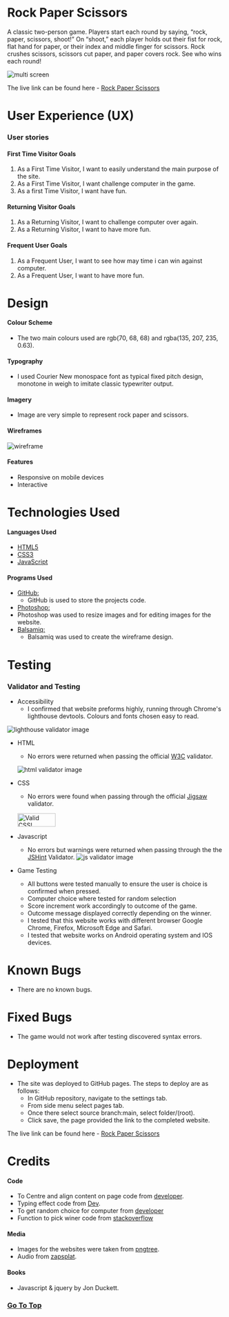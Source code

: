 # Rock Paper Scissors <a name="top"></a>

A classic two-person game. 
Players start each round by saying, “rock, paper, scissors, shoot!”
On “shoot,” each player holds out their fist for rock, flat hand for paper, or their index and middle finger for scissors.
Rock crushes scissors, scissors cut paper, and paper covers rock. See who wins each round!

![multi screen](README/responsive.JPG)

The live link can be found here - [Rock Paper Scissors](https://aleksandrdenis.github.io/RockPaperScissors/)
# User Experience (UX)
### User stories
#### First Time Visitor Goals
  1. As a First Time Visitor, I want to easily understand the main purpose of the site.
  2. As a First Time Visitor, I want challenge computer in the game.
  3. As a first Time Visitor, I want have fun.
  
#### Returning Visitor Goals
  1. As a Returning Visitor, I want to challenge computer over again.
  2.  As a Returning Visitor, I want to have more fun.
  
####  Frequent User Goals
  1. As a Frequent User, I want to see how may time i can win  against  computer.
  2. As a Frequent User, I want to have more fun.
  
# Design
#### Colour Scheme
* The two main colours used are rgb(70, 68, 68) and rgba(135, 207, 235, 0.63).

#### Typography
* I used Courier New monospace font as typical fixed pitch design, monotone in weigh to imitate classic typewriter output.

#### Imagery
* Image are very simple to represent rock paper and scissors.
#### Wireframes
 ![wireframe](README/wireframe.JPG)
#### Features
* Responsive on mobile devices
* Interactive
# Technologies Used
#### Languages Used
* [HTML5](https://en.wikipedia.org/wiki/HTML5)
* [CSS3](https://en.wikipedia.org/wiki/Cascading_Style_Sheets)
* [JavaScript](https://en.wikipedia.org/wiki/JavaScript)
#### Programs Used
* [GitHub:](https://github.com/)
  * GitHub is used to store the projects code.
*  [Photoshop:](https://www.adobe.com/ie/products/photoshop.html)
  * Photoshop was used to resize images and for editing images for the website.
* [Balsamiq:](https://balsamiq.com/)
  * Balsamiq was used to create the wireframe design.
# Testing
### Validator and Testing
* Accessibility
   * I confirmed that website preforms highly, running through Chrome's lighthouse devtools. Colours  and fonts chosen easy to read.
 
![lighthouse validator image](README/lighthouse.JPG)

* HTML
   * No errors were returned when passing the official [W3C](https://validator.w3.org/) validator.
   
   ![html validator image](README/w3.JPG)
* CSS
   * No errors were found when passing through the official [Jigsaw](https://jigsaw.w3.org/css-validator/) validator.
   <p>
    <a href="https://jigsaw.w3.org/css-validator/check/referer">
        <img style="border:0;width:88px;height:31px"
            src="https://jigsaw.w3.org/css-validator/images/vcss-blue"
            alt="Valid CSS!" />
    </a>
</p>
        

* Javascript
  * No errors but warnings were returned when passing through the the [JSHint](https://jshint.com/) Validator.
  ![js validator image](README/jshint.JPG)

* Game Testing
  * All buttons were tested manually to ensure the user is choice is confirmed when pressed.
  * Computer choice where tested for random selection
  * Score increment  work accordingly to outcome of the game.
  * Outcome message displayed correctly depending on the winner.
  * I tested that this website works with different browser Google Chrome, Firefox, Microsoft Edge and Safari.
  * I tested that website works on Android operating system and IOS devices.
# Known Bugs
* There are no known bugs.
# Fixed Bugs
* The game would not work after testing discovered syntax errors.
# Deployment
* The site was deployed to GitHub pages. The steps to deploy are as follows:
   * In GitHub repository, navigate to the settings tab.
   * From side menu select pages tab.
   * Once there select source branch:main, select folder/(root).
   * Click save, the page provided the link to the completed website.
   
The live link can be found here - [Rock Paper Scissors](https://aleksandrdenis.github.io/RockPaperScissors/)
# Credits
#### Code
* To  Centre and align content on page code from [developer](https://developer.mozilla.org/en-US/).
* Typing effect code from  [Dev](https://dev.to/j471n/typing-effect-by-using-css-50p).
* To get random choice for computer from [developer](https://developer.mozilla.org/en-US/docs/Web/JavaScript/Reference/Global_Objects/Math/random)
* Function  to pick winer code from [stackoverflow](https://stackoverflow.com/questions/66247447/need-help-for-solving-switch-case-statement-for-rock-paper-scissors)
#### Media
* Images for the websites were taken from [pngtree](https://pngtree.com/free-png).
* Audio from [zapsplat](https://www.zapsplat.com/).
#### Books
* Javascript & jquery by Jon Duckett.
### [Go To Top](#top)


